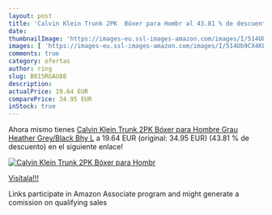 ```yaml
---
layout: post
title: 'Calvin Klein Trunk 2PK  Bóxer para Hombr al 43.81 % de descuento'
date: 
thumbnailImage: 'https://images-eu.ssl-images-amazon.com/images/I/514Ub9CX4KL._SL200_.jpg'
images: [ 'https://images-eu.ssl-images-amazon.com/images/I/514Ub9CX4KL._SL200_.jpg' ]
comments: true
category: ofertas
author: ring
slug: B015RGAU88
description:
actualPrice: 19.64 EUR
comparePrice: 34.95 EUR
inStock: true
---
```


Ahora mismo tienes [Calvin Klein Trunk 2PK  Bóxer para Hombre  Grau  Heather Grey/Black Bhy  L](https://www.amazon.es/dp/B015RGAU88/?tag=tolees-21) a 19.64 EUR (original: 34.95 EUR) (43.81 %  de descuento) en el siguiente enlace!

[![Calvin Klein Trunk 2PK  Bóxer para Hombr](https://images-eu.ssl-images-amazon.com/images/I/514Ub9CX4KL._SL200_.jpg)](https://www.amazon.es/dp/B015RGAU88/?tag=tolees-21)

[Visítala!!!](https://www.amazon.es/dp/B015RGAU88/?tag=tolees-21)

Links participate in Amazon Associate program and might generate a comission on qualifying sales
